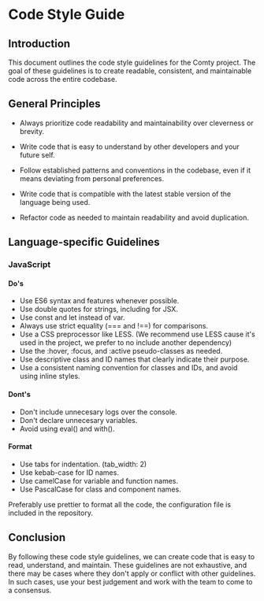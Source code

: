# Code Style Guide
## Introduction
This document outlines the code style guidelines for the Comty project. The goal of these guidelines is to create readable, consistent, and maintainable code across the entire codebase.

## General Principles
- Always prioritize code readability and maintainability over cleverness or brevity.

- Write code that is easy to understand by other developers and your future self.

- Follow established patterns and conventions in the codebase, even if it means deviating from personal preferences.

- Write code that is compatible with the latest stable version of the language being used.

- Refactor code as needed to maintain readability and avoid duplication.

## Language-specific Guidelines
### JavaScript

#### Do's
- Use ES6 syntax and features whenever possible.
- Use double quotes for strings, including for JSX.
- Use const and let instead of var.
- Always use strict equality (=== and !==) for comparisons.
- Use a CSS preprocessor like LESS. (We recommend use LESS cause it's used in the project, we prefer to no include another dependency)
- Use the :hover, :focus, and :active pseudo-classes as needed.
- Use descriptive class and ID names that clearly indicate their purpose.
- Use a consistent naming convention for classes and IDs, and avoid using inline styles.

#### Dont's
- Don't include unnecesary logs over the console.
- Don't declare unnecesary variables.
- Avoid using eval() and with().

#### Format
- Use tabs for indentation. (tab_width: 2)
- Use kebab-case for ID names.
- Use camelCase for variable and function names.
- Use PascalCase for class and component names.

Preferably use prettier to format all the code, the configuration file is included in the repository.

## Conclusion
By following these code style guidelines, we can create code that is easy to read, understand, and maintain. These guidelines are not exhaustive, and there may be cases where they don't apply or conflict with other guidelines. In such cases, use your best judgement and work with the team to come to a consensus.
